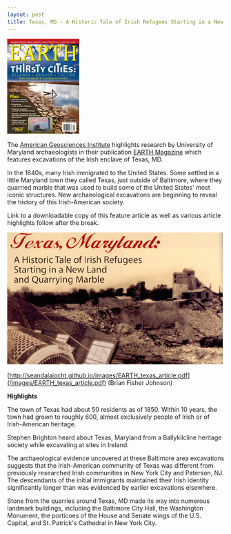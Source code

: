 ```yaml
---
layout: post
title: Texas, MD - A Historic Tale of Irish Refugees Starting in a New Land and Quarrying Marble
---
```


[![EARTH magazine January 2010](/images/earth_2010_01.png)](http://www.earthmagazine.org/issues/january-2010)

The [American Geosciences Institute](http://www.americangeosciences.org/) highlights research by University of Maryland archaeologists in their publication [EARTH Magazine](http://www.earthmagazine.org/) which features excavations of the Irish enclave of Texas, MD.

In the 1840s, many Irish immigrated to the United States. Some settled in a little Maryland town they called Texas, just outside of Baltimore, where they quarried marble that was used to build some of the United States' most iconic structures. New archaeological excavations are beginning to reveal the history of this Irish-American society.

Link to a downloadable copy of this feature article as well as various article highlights follow after the break.

<!--more-->

[![Texas, Maryland - A Historic Tale of Irish Refugees Starting in a New Land and Quarrying Marble](/images/texas_maryland_magazine.png)](/images/EARTH_texas_article.pdf)


[http://seandalaiocht.github.io/images/EARTH_texas_article.pdf](/images/EARTH_texas_article.pdf) (Brian Fisher Johnson)


**Highlights**

The town of Texas had about 50 residents as of 1850. Within 10 years, the town had grown to roughly 600, almost exclusively people of Irish or of Irish-American heritage.

Stephen Brighton heard about Texas, Maryland from a Ballykilcline heritage society while excavating at sites in Ireland.

The archaeological evidence uncovered at these Baltimore area excavations suggests that the Irish-American community of Texas was different from previously researched Irish communities in New York City and Paterson, NJ. The descendants of the initial immigrants maintained their Irish identity significantly longer than was evidenced by earlier excavations elsewhere.

Stone from the quarries around Texas, MD made its way into numerous landmark buildings, including the Baltimore City Hall, the Washington Monument, the porticoes of the House and Senate wings of the U.S. Capital, and St. Patrick's Cathedral in New York City.
